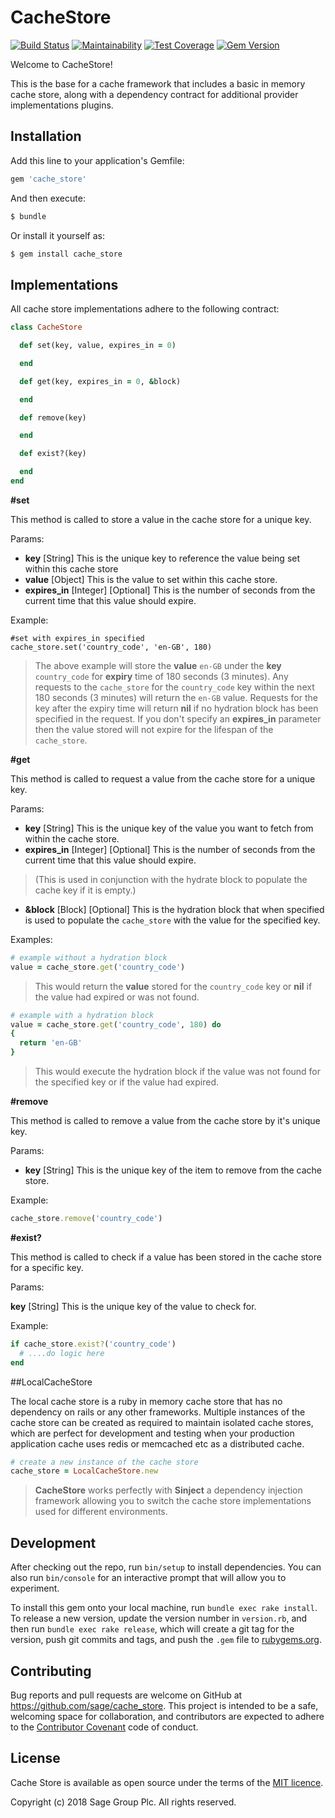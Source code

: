 # CacheStore

[![Build Status](https://travis-ci.org/Sage/cache_store.svg?branch=master)](https://travis-ci.org/Sage/cache_store)
[![Maintainability](https://api.codeclimate.com/v1/badges/1b7be47117254e31c5f8/maintainability)](https://codeclimate.com/github/Sage/cache_store/maintainability)
[![Test Coverage](https://api.codeclimate.com/v1/badges/1b7be47117254e31c5f8/test_coverage)](https://codeclimate.com/github/Sage/cache_store/test_coverage)
[![Gem Version](https://badge.fury.io/rb/cache_store.svg)](https://badge.fury.io/rb/cache_store)

Welcome to CacheStore!

This is the base for a cache framework that includes a basic in memory cache store, along with a dependency contract for additional provider implementations plugins.

## Installation

Add this line to your application's Gemfile:

```ruby
gem 'cache_store'
```

And then execute:

```bash
$ bundle
```

Or install it yourself as:

```bash
$ gem install cache_store
```

## Implementations

All cache store implementations adhere to the following contract:


```ruby
class CacheStore

  def set(key, value, expires_in = 0)

  end

  def get(key, expires_in = 0, &block)

  end

  def remove(key)

  end

  def exist?(key)

  end
end
```

**#set**

This method is called to store a value in the cache store for a unique key.

Params:

- **key** [String]
This is the unique key to reference the value being set within this cache store
- **value** [Object]
This is the value to set within this cache store.
- **expires_in** [Integer] [Optional]
This is the number of seconds from the current time that this value should expire.

Example:

    #set with expires_in specified
    cache_store.set('country_code', 'en-GB', 180)


> The above example will store the **value** `en-GB` under the **key**
> `country_code` for **expiry** time of 180 seconds (3 minutes).
> Any requests to the `cache_store` for the `country_code` key within the next 180 seconds (3 minutes) will return the `en-GB` value.
> Requests for the key after the expiry time will return **nil** if no hydration block has been specified in the request.
>  If you don't specify an **expires_in** parameter then the value stored will not expire for the lifespan of the `cache_store`.

**#get**

This method is called to request a value from the cache store for a unique key.

Params:

- **key** [String]
This is the unique key of the value you want to fetch from within the cache store.
- **expires_in** [Integer] [Optional]
This is the number of seconds from the current time that this value should expire.

> (This is used in conjunction with the hydrate block to populate the cache key if it is empty.)

- **&block** [Block] [Optional]
This is the hydration block that when specified is used to populate the `cache_store` with the value for the specified key.

Examples:

```ruby
# example without a hydration block
value = cache_store.get('country_code')
```

> This would return the **value** stored for the `country_code` key or **nil** if the value had expired or was not found.

```ruby
# example with a hydration block
value = cache_store.get('country_code', 180) do
{
  return 'en-GB'
}
```

> This would execute the hydration block if the value was not found for the specified key or if the value had expired.

**#remove**

This method is called to remove a value from the cache store by it's unique key.

Params:

- **key** [String] This is the unique key of the item to remove from the cache store.

Example:

```ruby
cache_store.remove('country_code')
```

**#exist?**

This method is called to check if a value has been stored in the cache store for a specific key.

Params:

**key** [String]
This is the unique key of the value to check for.

Example:

```ruby
if cache_store.exist?('country_code')
  # ....do logic here
end
```

##LocalCacheStore

The local cache store is a ruby in memory cache store that has no dependency on rails or any other frameworks. Multiple instances of the cache store can be created as required to maintain isolated cache stores, which are perfect for development and testing when your production application cache uses redis or memcached etc as a distributed cache.

```ruby
# create a new instance of the cache store
cache_store = LocalCacheStore.new
```

> **CacheStore** works perfectly with **Sinject** a dependency injection framework allowing you to switch the cache store implementations used for different environments.

## Development

After checking out the repo, run `bin/setup` to install dependencies. You can also run `bin/console` for an interactive prompt that will allow you to experiment.

To install this gem onto your local machine, run `bundle exec rake install`. To release a new version, update the version number in `version.rb`, and then run `bundle exec rake release`, which will create a git tag for the version, push git commits and tags, and push the `.gem` file to [rubygems.org](https://rubygems.org).

## Contributing

Bug reports and pull requests are welcome on GitHub at https://github.com/sage/cache_store. This project is intended to be a safe, welcoming space for collaboration, and contributors are expected to adhere to the [Contributor Covenant](http://contributor-covenant.org) code of conduct.


## License

Cache Store is available as open source under the terms of the
[MIT licence](LICENSE).

Copyright (c) 2018 Sage Group Plc. All rights reserved.

